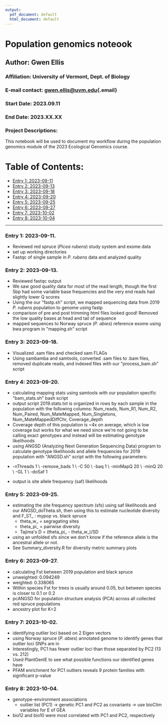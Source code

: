 ```yaml
---
output:
  pdf_document: default
  html_document: default
---
```

# Population genomics noteook

## Author: Gwen Ellis

### Affiliation: University of Vermont, Dept. of Biology

### E-mail contact: [gwen.ellis\@uvm.edu](mailto:gwen.ellis@uvm.edu){.email}

### Start Date: 2023.09.11

### End Date: 2023.XX.XX

### Project Descriptions:

This notebook will be used to document my workflow during the population genomics module of the 2023 Ecological Genomics course.

# Table of Contents:

-   [Entry 1: 2023-09-11](#id-section1)
-   [Entry 2: 2023-09-13](#id-section2)
-   [Entry 3: 2023-09-18](#id-section3)
-   [Entry 4: 2023-09-20](#id-section4)
-   [Entry 5: 2023-09-25](#id-section5)
-   [Entry 6: 2023-09-27](#id-section6)
-   [Entry 7: 2023-10-02](#id-section7)
-   [Entry 8: 2023-10-04](#id-section8)

------    
<div id='id-section1'/>   


### Entry 1: 2023-09-11.   
- Reviewed red spruce (*Picea rubens*) study system and exome data
- set up working directories
- Fastqc of single sample in *P. rubens* data and analyzed quality



<div id='id-section2'/>   


### Entry 2: 2023-09-13.  
- Reviewed fastqc output
- We saw good quality data for most of the read length, though the first 5bp had some variable base frequencies and the very end reads had slightly lower Q scores
- Using the our "fastp.sh" script, we mapped sequencing data from 2019 *P. rubens* population to genome using fastp
- comparison of pre and post trimming html files looked good! Removed the low quality bases at head and tail of sequence
- mapped sequences to Norway spruce (*P. abies*) reference exome using bwa program in "mapping.sh" script



 
<div id='id-section3'/>   


### Entry 3: 2023-09-18.
- Visualized .sam files and checked sam FLAGs
- Using sambamba and samtools, converted .sam files to .bam files, removed duplicate reads, and indexed files with our "process_bam.sh" script 

 
<div id='id-section4'/>   


### Entry 4: 2023-09-20.
- calculating mapping stats using samtools with our population specific "bam_stats.sh" bash script
- output script 2019.stats.txt is organized in rows by each sample in the population with the following columns: Num_reads, Num_R1, Num_R2, Num_Paired, Num_MateMapped, Num_Singletons, Num_MateMappedDiffChr, Coverage_depth
- Coverage depth of this population is ~4x on average, which is low coverage but works for what we need since we're not going to be calling exact genotypes and instead will be estimating genotype likelihoods
- using ANGSD (Analyzing Next Generation Sequencing Data) program to calculate genotype likelihoods and allele frequencies for 2019 population with "ANGSD.sh" script with the following parameters:
* -nThreads 1 \ -remove_bads 1 \ -C 50 \ -baq 1 \ -minMapQ 20 \ -minQ 20 \ -GL 1 \ -doSaf 1
- output is site allele frequency (saf) likelihoods 


  
<div id='id-section5'/>   


### Entry 5: 2023-09-25.
- estimating the site frequency spectrum (sfs) using saf likelihoods and our ANGSD_doTheta.sh, then using this to estimate nucleotide diversity and F_ST_ : mypop vs. black spruce
  - theta_w_ = segragating sites
  - theta_pi_ = pairwise diversity
  - Tajima's D = (theta_pi_ - theta_w_)/SD
- using an unfolded sfs since we don't know if the reference allele is the ancestral allele or not. 
- See Summary_diversity.R for diversity metric summary plots



<div id='id-section6'/>   


### Entry 6: 2023-09-27.
- calculating Fst between 2019 population and black spruce
- unweighted: 0.094249	
- weighted: 0.338065
- Within species Fst for trees is usually around 0.05, but between species is closer to 0.1 or 0.2
- pcANGSD for population structure analysis (PCA) across all collected red spruce populations
- ancestry plot for K=2


<div id='id-section7'/>   


### Entry 7: 2023-10-02.
- identifying outlier loci based on 2 Eigen vectors
- using Norway spruce (*P. abies*) annotated genome to identify genes that outlier loci SNPs are in
- Interestingly, PC1 has fewer outlier loci than those separated by PC2 (13 vs. 212)
- Used PlantGenIE to see what possible functions our identified genes have
- PFAM enrichment for PC1 outliers reveals 9 protein families with significant p-value

   
<div id='id-section8'/>   


### Entry 8: 2023-10-04.
- genotype-environment associations
  - outlier list (PC1) -> genetic PC1 and PC2 as covariants -> use bioClim variables for E of GEA
- bio12 and bio10 were most correlated with PC1 and PC2, respectively


